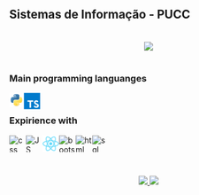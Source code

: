 ## Sistemas de Informação - PUCC

<br>

<div align="center">
<img align="center" src="https://camo.githubusercontent.com/68acbd9658f23edd7e98857aefb8102a32e5669175648a28a24a44aa29ebfa23/68747470733a2f2f6d65646961332e67697068792e636f6d2f6d656469612f76312e59326c6b505463354d4749334e6a45785a32316f5a6e4e335a324671626a466861545a72643342364f576470655868724e47707559544a31624764714d4851326232513465695a6c634431324d563970626e526c636d35686246396e61575a66596e6c666157516d593351395a772f6c42494571637273416f57355836777754342f67697068792e676966" >
</div>

<br>

###  Main programming languanges
 <img align="left" alt="PYTHON" width="26px" src="https://raw.githubusercontent.com/devicons/devicon/master/icons/python/python-original.svg" />
 <img align="left" alt="typescript" src="https://raw.githubusercontent.com/devicons/devicon/master/icons/typescript/typescript-plain.svg" width="30" height="30" style="max-width:100%;"/>

 
<br>

###  Expirience with
 <img align="left" alt="css" src="https://img.icons8.com/color/48/000000/css3.png"  width="30" height="30" style="max-width:100%;"> 
 <img align="left" alt="JS" src="https://img.icons8.com/color/48/000000/javascript.png" width="30" height="30" style="max-width:100%;"/>
 <img align="left" alt="react" src="https://raw.githubusercontent.com/devicons/devicon/master/icons/react/react-original.svg"  width="30" height="30" style="max-width:100%;"> 
 <img align="left" alt="bootstrap" src="https://img.icons8.com/color/48/000000/bootstrap.png" width="30" height="30" style="max-width:100%;"/>
 <img align="left" alt="html" src="https://img.icons8.com/color/48/000000/html-5.png"  width="30" height="30" style="max-width:100%;"> 
 <img align="left" alt="sql" src="https://img.icons8.com/fluent/50/000000/mysql-logo.png" width="30" height="30" style="max-width:100%;"/>
 

<br><br>
#
  
<div align="center">
  <a href="https://github.com/devMarcos12">
  <img height="180em" src="https://github-readme-stats.vercel.app/api?username=devMarcos12&show_icons=true&theme=dark&include_all_commits=true&count_private=true"/>
  <img height="180em" src="https://github-readme-stats.vercel.app/api/top-langs/?username=devMarcos12&layout=compact&langs_count=7&theme=dark&title_color=synthwave"/>
</div>


[instagram]: https://www.instagram.com/marcos.mazzero/
